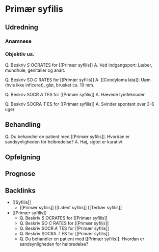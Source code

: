 # Primær syfilis
## Udredning
### Anamnese

### Objektiv us.
Q. Beskriv *S* OCRATES for [[Primær syfilis]] 
A. Ved indgangsport: Læber, mundhule, genitalier og analt.

Q. Beskriv SO *C* RATES for [[Primær syfilis]] 
A. [[Condyloma lata]]: Uøm (hvis ikke inficeret), glat, brusket ca. 10 mm.

Q. Beskriv SOCR *A* TES for [[Primær syfilis]] 
A. Hævede lymfeknuder

Q. Beskriv SOCRA *T* ES for [[Primær syfilis]] 
A. Svinder spontant over 3-6 uger

## Behandling
Q. Du behandler en patient med [[Primær syfilis]]. Hvordan er sandsynligheden for helbredelse?
A. Høj, sigtet er kurativt

## Opfølgning


## Prognose

## Backlinks
* [[Syfilis]]
	* [[Primær syfilis]]
[[Latent syfilis]]
[[Tertiær syfilis]]
* [[Primær syfilis]]
	* Q. Beskriv *S* OCRATES for [[Primær syfilis]] 
	* Q. Beskriv SO *C* RATES for [[Primær syfilis]] 
	* Q. Beskriv SOCR *A* TES for [[Primær syfilis]] 
	* Q. Beskriv SOCRA *T* ES for [[Primær syfilis]] 
	* Q. Du behandler en patient med [[Primær syfilis]]. Hvordan er sandsynligheden for helbredelse?

<!-- #anki/tag/med/Infectious #anki/deck/Medicine #anki/tag/med/GP -->

<!-- {BearID:E1A27413-F01C-498F-BA67-3F31DCAE4967-906-00001848E5BE2E44} -->
